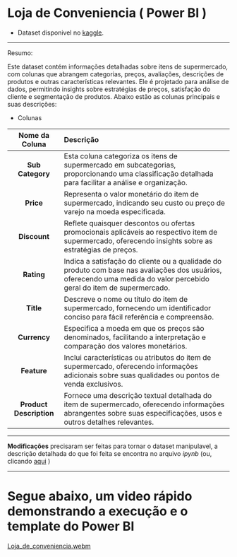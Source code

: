 # Loja de Conveniencia ( Power BI )

* Dataset disponivel no [kaggle](https://www.kaggle.com/datasets/bhavikjikadara/grocery-store-dataset/data).

---

Resumo:


Este dataset contém informações detalhadas sobre itens de supermercado,
com colunas que abrangem categorias, preços, avaliações, descrições de produtos e outras características relevantes. 
Ele é projetado para análise de dados, permitindo insights sobre estratégias de preços, satisfação do cliente e segmentação de produtos.
Abaixo estão as colunas principais e suas descrições:

* Colunas

| Nome da Coluna | Descrição
|:-:|:-|
| **Sub Category** | Esta coluna categoriza os itens de supermercado em subcategorias, proporcionando uma classificação detalhada para facilitar a análise e organização. |
| **Price** | Representa o valor monetário do item de supermercado, indicando seu custo ou preço de varejo na moeda especificada. |
| **Discount** | Reflete quaisquer descontos ou ofertas promocionais aplicáveis ao respectivo item de supermercado, oferecendo insights sobre as estratégias de preços. |
| **Rating** | Indica a satisfação do cliente ou a qualidade do produto com base nas avaliações dos usuários, oferecendo uma medida do valor percebido geral do item de supermercado. |
| **Title** | Descreve o nome ou título do item de supermercado, fornecendo um identificador conciso para fácil referência e compreensão. |
| **Currency** | Especifica a moeda em que os preços são denominados, facilitando a interpretação e comparação dos valores monetários. |
| **Feature** | Inclui características ou atributos do item de supermercado, oferecendo informações adicionais sobre suas qualidades ou pontos de venda exclusivos. |
| **Product Description** | Fornece uma descrição textual detalhada do item de supermercado, oferecendo informações abrangentes sobre suas especificações, usos e outros detalhes relevantes.|

---

**Modificações** precisaram ser feitas para tornar o dataset manipulavel, a descrição detalhada do que foi feita se encontra no arquivo *ipynb* (ou, clicando [aqui](https://github.com/PedroHenrique1704/Portfolio/blob/main/Power%20BI/Loja/Grocery_Store.ipynb) )

---

# Segue abaixo, um video rápido demonstrando a execução e o template do **Power BI**

[Loja_de_conveniencia.webm](https://github.com/user-attachments/assets/d3596b6d-1466-4f51-b509-b9b5f9cf0b22)

